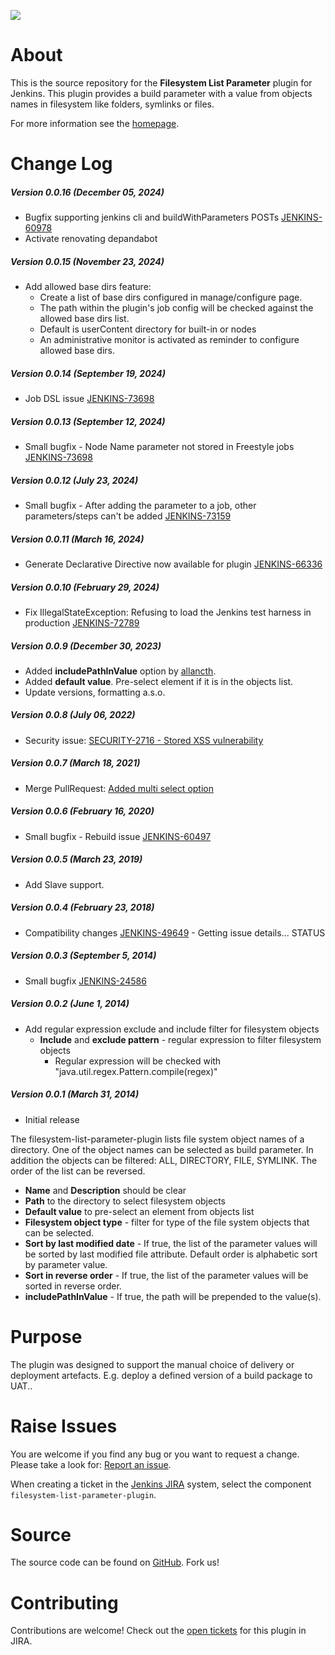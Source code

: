 [![][ButlerImage]][homepage] 

# About

This is the source repository for the **Filesystem List Parameter** plugin for Jenkins.
This plugin provides a build parameter with a value from objects names in filesystem like folders, symlinks or files.

For more information see the [homepage].


# Change Log

##### Version 0.0.16 (December 05, 2024)

- Bugfix supporting jenkins cli and buildWithParameters POSTs [JENKINS-60978](https://issues.jenkins.io/browse/JENKINS-60978)
- Activate renovating depandabot

##### Version 0.0.15 (November 23, 2024)

- Add allowed base dirs feature: 
  - Create a list of base dirs configured in manage/configure page.
  - The path within the plugin's job config will be checked against the allowed base dirs list.
  - Default is userContent directory for built-in or nodes
  - An administrative monitor is activated as reminder to configure allowed base dirs.

##### Version 0.0.14 (September 19, 2024)

-   Job DSL issue [JENKINS-73698](https://issues.jenkins.io/browse/JENKINS-73698)
 
##### Version 0.0.13 (September 12, 2024)

-   Small bugfix - Node Name parameter not stored in Freestyle jobs [JENKINS-73698](https://issues.jenkins.io/browse/JENKINS-73698)

##### Version 0.0.12 (July 23, 2024)

-   Small bugfix - After adding the parameter to a job, other parameters/steps can't be added [JENKINS-73159](https://issues.jenkins.io/browse/JENKINS-73159)

##### Version 0.0.11 (March 16, 2024)

-   Generate Declarative Directive now available for plugin [JENKINS-66336](https://issues.jenkins.io/browse/JENKINS-66336)

##### Version 0.0.10 (February 29, 2024)

-   Fix IllegalStateException: Refusing to load the Jenkins test harness in production [JENKINS-72789](https://issues.jenkins.io/browse/JENKINS-72789)

##### Version 0.0.9 (December 30, 2023)

-   Added **includePathInValue** option by [allancth](https://github.com/jenkinsci/filesystem-list-parameter-plugin/commits?author=allancth).
-   Added **default value**. Pre-select element if it is in the objects list.
-   Update versions, formatting a.s.o.

##### Version 0.0.8 (July 06, 2022)

-   Security issue:
    [SECURITY-2716 - Stored XSS vulnerability](https://www.jenkins.io/security/advisory/2022-06-22/#SECURITY-2784)

##### Version 0.0.7 (March 18, 2021)

-   Merge PullRequest:
    [Added multi select option](https://github.com/jenkinsci/filesystem-list-parameter-plugin/pull/5)

##### Version 0.0.6 (February 16, 2020)

-   Small bugfix - Rebuild issue
    [JENKINS-60497](https://issues.jenkins-ci.org/browse/JENKINS-60497)

##### Version 0.0.5 (March 23, 2019)

-   Add Slave support.  

##### Version 0.0.4 (February 23, 2018)

-   Compatibility changes [JENKINS-49649](https://issues.jenkins-ci.org/browse/JENKINS-49649) -
    Getting issue details... STATUS

##### Version 0.0.3 (September 5, 2014)

-   Small bugfix
    [JENKINS-24586](https://issues.jenkins-ci.org/browse/JENKINS-24586)

##### Version 0.0.2 (June 1, 2014)

-   Add regular expression exclude and include filter for filesystem objects  
    -   **Include** and **exclude pattern** - regular expression to
        filter filesystem objects
        -   Regular expression will be checked with
            "java.util.regex.Pattern.compile(regex)"

##### Version 0.0.1 (March 31, 2014)

-   Initial release

The filesystem-list-parameter-plugin lists file system object names of a
directory. One of the object names can be selected as build parameter.
In addition the objects can be filtered: ALL, DIRECTORY, FILE, SYMLINK.
The order of the list can be reversed.

-   **Name** and **Description** should be clear
-   **Path** to the directory to select filesystem objects
-   **Default value** to pre-select an element from objects list
-   **Filesystem object type** - filter for type of the file system
    objects that can be selected.
-   **Sort by last modified date** - If true, the list of the parameter
    values will be sorted by last modified file attribute. Default order
    is alphabetic sort by parameter value.
-   **Sort in reverse order** - If true, the list of the parameter
    values will be sorted in reverse order.
-   **includePathInValue** - If true, the path will be prepended to the 
    value(s).


# Purpose

The plugin was designed to support the manual choice of delivery or deployment artefacts. E.g. deploy a defined version of a build package to UAT.. 
 

# Raise Issues

You are welcome if you find any bug or you want to request a change. Please take a look for:
[Report an issue](https://wiki.jenkins.io/display/JENKINS/How+to+report+an+issue).

When creating a ticket in the [Jenkins JIRA](https://issues.jenkins-ci.org/)
system, select the component `filesystem-list-parameter-plugin`.

# Source
The source code can be found on
[GitHub](https://github.com/jenkinsci/filesystem-list-parameter-plugin). Fork us!

# Contributing

Contributions are welcome! Check out the
[open tickets](https://issues.jenkins-ci.org/browse/JENKINS-56125?jql=project%20%3D%20JENKINS%20AND%20status%20in%20(Open%2C%20Reopened)%20AND%20component%20%3D%20filesystem-list-parameter-plugin)
for this plugin in JIRA.


[ButlerImage]: https://jenkins.io/sites/default/files/jenkins_logo.png
[homepage]: https://plugins.jenkins.io/filesystem-list-parameter-plugin

